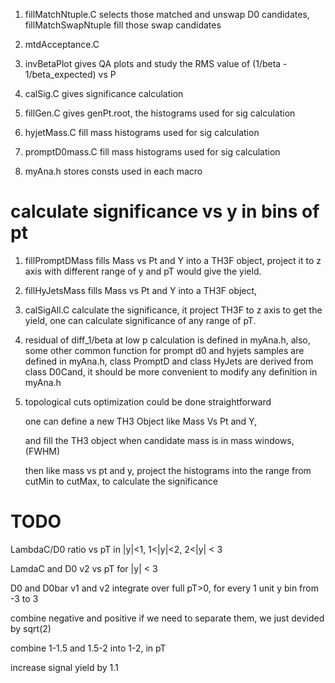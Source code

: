 1. fillMatchNtuple.C selects those matched and unswap D0 candidates, fillMatchSwapNtuple fill those swap candidates

2. mtdAcceptance.C 

3. invBetaPlot gives QA plots and study the RMS value of (1/beta - 1/beta_expected) vs P

4. calSig.C gives significance calculation

5. fillGen.C gives genPt.root, the histograms used for sig calculation

6. hyjetMass.C fill mass histograms used for sig calculation

7. promptD0mass.C fill mass histograms used for sig calculation

8. myAna.h stores consts used in each macro

# calculate significance vs y in bins of pt
1. fillPromptDMass fills Mass vs Pt and Y into a TH3F object, project it to z axis with different range of y and pT would give the yield.
2. fillHyJetsMass fills Mass vs Pt and Y into a TH3F object,
3. calSigAll.C calculate the significance, it project TH3F to z axis to get the yield, one can calculate significance of any range of pT.
4. residual of diff_1/beta at low p calculation is defined in myAna.h,
   also, some other common function for prompt d0 and hyjets samples are defined in myAna.h,
   class PromptD and class HyJets are derived from class D0Cand, it should be more convenient to modify any definition in myAna.h
5. topological cuts optimization could be done straightforward

   one can define a new TH3 Object like Mass Vs Pt and Y, 

   and fill the TH3 object when candidate mass is in mass windows, (FWHM)

   then like mass vs pt and y, project the histograms into the range from cutMin to cutMax, to calculate the significance

# TODO
   LambdaC/D0 ratio vs pT in |y|<1, 1<|y|<2, 2<|y| < 3

   LamdaC and D0 v2 vs pT for |y| < 3

   D0 and D0bar v1 and v2 integrate over full pT>0, for every 1 unit y bin from -3 to 3

   combine negative and positive if we need to separate them, we just devided by sqrt(2)

   combine 1-1.5 and 1.5-2 into 1-2, in pT

   increase signal yield by 1.1
